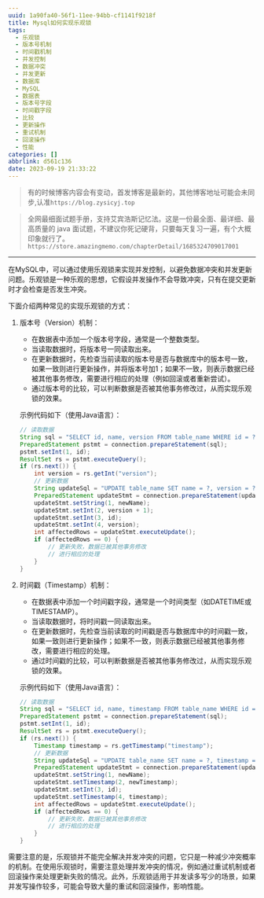 ```yaml
---
uuid: 1a90fa40-56f1-11ee-94bb-cf1141f9218f
title: Mysql如何实现乐观锁
tags:
  - 乐观锁
  - 版本号机制
  - 时间戳机制
  - 并发控制
  - 数据冲突
  - 并发更新
  - 数据库
  - MySQL
  - 数据表
  - 版本号字段
  - 时间戳字段
  - 比较
  - 更新操作
  - 重试机制
  - 回滚操作
  - 性能
categories: []
abbrlink: d561c136
date: 2023-09-19 21:33:22
---
```



> 有的时候博客内容会有变动，首发博客是最新的，其他博客地址可能会未同步,认准`https://blog.zysicyj.top`

> 全网最细面试题手册，支持艾宾浩斯记忆法。这是一份最全面、最详细、最高质量的 java
面试题，不建议你死记硬背，只要每天复习一遍，有个大概印象就行了。 `https://store.amazingmemo.com/chapterDetail/1685324709017001`
    




---
在MySQL中，可以通过使用乐观锁来实现并发控制，以避免数据冲突和并发更新问题。乐观锁是一种乐观的思想，它假设并发操作不会导致冲突，只有在提交更新时才会检查是否发生冲突。

下面介绍两种常见的实现乐观锁的方式：

1. 版本号（Version）机制：
   - 在数据表中添加一个版本号字段，通常是一个整数类型。
   - 当读取数据时，将版本号一同读取出来。
   - 在更新数据时，先检查当前读取的版本号是否与数据库中的版本号一致，如果一致则进行更新操作，并将版本号加1；如果不一致，则表示数据已经被其他事务修改，需要进行相应的处理（例如回滚或者重新尝试）。
   - 通过版本号的比较，可以判断数据是否被其他事务修改过，从而实现乐观锁的效果。

   示例代码如下（使用Java语言）：

   ``` java
   // 读取数据
   String sql = "SELECT id, name, version FROM table_name WHERE id = ?";
   PreparedStatement pstmt = connection.prepareStatement(sql);
   pstmt.setInt(1, id);
   ResultSet rs = pstmt.executeQuery();
   if (rs.next()) {
       int version = rs.getInt("version");
       // 更新数据
       String updateSql = "UPDATE table_name SET name = ?, version = ? WHERE id = ? AND version = ?";
       PreparedStatement updateStmt = connection.prepareStatement(updateSql);
       updateStmt.setString(1, newName);
       updateStmt.setInt(2, version + 1);
       updateStmt.setInt(3, id);
       updateStmt.setInt(4, version);
       int affectedRows = updateStmt.executeUpdate();
       if (affectedRows == 0) {
           // 更新失败，数据已被其他事务修改
           // 进行相应的处理
       }
   }
   ```

2. 时间戳（Timestamp）机制：
   - 在数据表中添加一个时间戳字段，通常是一个时间类型（如DATETIME或TIMESTAMP）。
   - 当读取数据时，将时间戳一同读取出来。
   - 在更新数据时，先检查当前读取的时间戳是否与数据库中的时间戳一致，如果一致则进行更新操作；如果不一致，则表示数据已经被其他事务修改，需要进行相应的处理。
   - 通过时间戳的比较，可以判断数据是否被其他事务修改过，从而实现乐观锁的效果。

   示例代码如下（使用Java语言）：

   ``` java
   // 读取数据
   String sql = "SELECT id, name, timestamp FROM table_name WHERE id = ?";
   PreparedStatement pstmt = connection.prepareStatement(sql);
   pstmt.setInt(1, id);
   ResultSet rs = pstmt.executeQuery();
   if (rs.next()) {
       Timestamp timestamp = rs.getTimestamp("timestamp");
       // 更新数据
       String updateSql = "UPDATE table_name SET name = ?, timestamp = ? WHERE id = ? AND timestamp = ?";
       PreparedStatement updateStmt = connection.prepareStatement(updateSql);
       updateStmt.setString(1, newName);
       updateStmt.setTimestamp(2, newTimestamp);
       updateStmt.setInt(3, id);
       updateStmt.setTimestamp(4, timestamp);
       int affectedRows = updateStmt.executeUpdate();
       if (affectedRows == 0) {
           // 更新失败，数据已被其他事务修改
           // 进行相应的处理
       }
   }
   ```

需要注意的是，乐观锁并不能完全解决并发冲突的问题，它只是一种减少冲突概率的机制。在使用乐观锁时，需要注意处理并发冲突的情况，例如通过重试机制或者回滚操作来处理更新失败的情况。此外，乐观锁适用于并发读多写少的场景，如果并发写操作较多，可能会导致大量的重试和回滚操作，影响性能。

